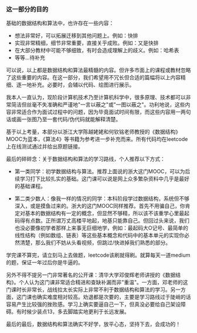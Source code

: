 ### 这一部分的目的

基础的数据结构和算法中，也许存在一些内容：

+ 想法非常好，可以拓展迁移到其他问题上。例如：快排
+ 实现非常精细，细节非常重要，直接关乎成败。例如：又是快排
+ 在大部分教材中可能不够细致，有时会造成理解上的歧义。例如：哈希表
+ 等等...待补充

可以说，以上都是数据结构和算法最精髓的内容。但许多市面上的课程或教材忽略了这些重要的内容。在这一部分，我们希望用不冗长但合适的篇幅将以上内容精细、逐一地补充。必要时，会辅以代码、绘图进行展示。

我本人一直认为，现阶段计算机技术乃至计算机科学中，很多原理、技术都可以非常简洁但丝毫不失准确和严谨地"一言以蔽之"或"一图以蔽之"。功利地说，这些内容非常适合作为面试过程中的问题，因为毕竟面试时间有限，而这些内容用一两句话或画一张图乃至一套代码/伪代码就能解释清楚。

基于以上考量，本部分以浙江大学陈越姥姥和何钦铭老师教授的《数据结构》MOOC为蓝本，《算法4》等书籍为参考进一步补充而来。所有代码均在leetcode上在线测试通过并给出原题链接。

最后的碎碎念：关于数据结构和算法的学习路线，个人推荐以下方式：

+ 第一类同学：初学数据结构与算法。推荐上面说的浙大这门MOOC，可以为后续学习打下比较扎实的基础。这门课可以说是网上众多繁杂资料中几乎是最好的基础课程。

+ 第二类少数人：像我一样的情况的同学：本科阶段学过数据结构，系统但不够深入，或是摸鱼过来的。浙大的这门MOOC同样推荐。首先不用骗自己，你肯定对基本的数据结构有一定的概念，但显然不够精，所以该不该重学心里最起码得有点数。正所谓万丈高楼平地起，地基只能靠自己。但回过头来说，我们也没必要像初学者那样上来事无巨细地学，例如：最起码大O记号、最简单的线性结构（例如数组、链表）等这些基本概念和代码中的基本单元的实现你必然清楚，那么我们不妨从头看视频，但跳过/快进掉我们熟悉的部分。

学完课不算完，请立刻马上去做题，leetcode该刷就得刷。就算每天一道medium的题，保证一年过后你是牛逼的。

另外不得不提另一门非常著名的公开课：清华大学邓俊辉老师讲授的《数据结构》。个人认为这门课非常适合精进和查缺补漏而非"重温"。一方面，邓老师的这门课时长非常长，战线拉太长实际上非常不利于数据结构和算法的学习。另一方面，这门课也确实难度相对较高。劝退都是次要的，主要是学习路线过于陡峭的话容易产生比较强的挫败感。学习上确实要逼自己一下，但真没必要给自己架设障碍。有时候少装点13，多去脚踏实地更利于长远发展。

最后的最后，数据结构和算法确实不好学，放平心态，坚持下去，会成功的！
